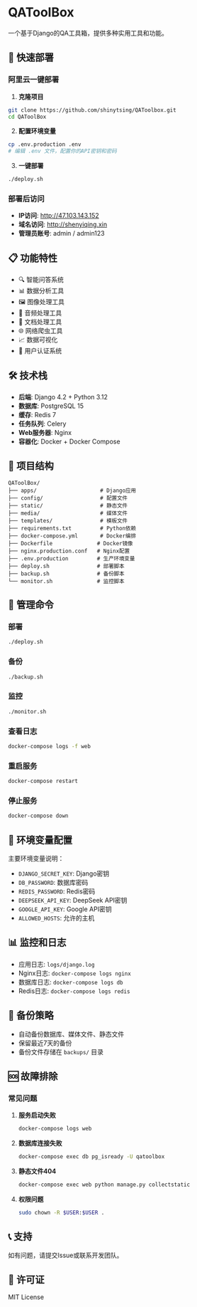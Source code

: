 # QAToolBox

一个基于Django的QA工具箱，提供多种实用工具和功能。

## 🚀 快速部署

### 阿里云一键部署

1. **克隆项目**
```bash
git clone https://github.com/shinytsing/QAToolbox.git
cd QAToolBox
```

2. **配置环境变量**
```bash
cp .env.production .env
# 编辑 .env 文件，配置你的API密钥和密码
```

3. **一键部署**
```bash
./deploy.sh
```

### 部署后访问

- **IP访问**: http://47.103.143.152
- **域名访问**: http://shenyiqing.xin
- **管理员账号**: admin / admin123

## 📋 功能特性

- 🔍 智能问答系统
- 📊 数据分析工具
- 🖼️ 图像处理工具
- 🎵 音频处理工具
- 📄 文档处理工具
- 🌐 网络爬虫工具
- 📈 数据可视化
- 🔐 用户认证系统

## 🛠️ 技术栈

- **后端**: Django 4.2 + Python 3.12
- **数据库**: PostgreSQL 15
- **缓存**: Redis 7
- **任务队列**: Celery
- **Web服务器**: Nginx
- **容器化**: Docker + Docker Compose

## 📁 项目结构

```
QAToolBox/
├── apps/                    # Django应用
├── config/                  # 配置文件
├── static/                  # 静态文件
├── media/                   # 媒体文件
├── templates/               # 模板文件
├── requirements.txt         # Python依赖
├── docker-compose.yml       # Docker编排
├── Dockerfile              # Docker镜像
├── nginx.production.conf   # Nginx配置
├── .env.production         # 生产环境变量
├── deploy.sh               # 部署脚本
├── backup.sh               # 备份脚本
└── monitor.sh              # 监控脚本
```

## 🔧 管理命令

### 部署
```bash
./deploy.sh
```

### 备份
```bash
./backup.sh
```

### 监控
```bash
./monitor.sh
```

### 查看日志
```bash
docker-compose logs -f web
```

### 重启服务
```bash
docker-compose restart
```

### 停止服务
```bash
docker-compose down
```

## 🔐 环境变量配置

主要环境变量说明：

- `DJANGO_SECRET_KEY`: Django密钥
- `DB_PASSWORD`: 数据库密码
- `REDIS_PASSWORD`: Redis密码
- `DEEPSEEK_API_KEY`: DeepSeek API密钥
- `GOOGLE_API_KEY`: Google API密钥
- `ALLOWED_HOSTS`: 允许的主机

## 📊 监控和日志

- 应用日志: `logs/django.log`
- Nginx日志: `docker-compose logs nginx`
- 数据库日志: `docker-compose logs db`
- Redis日志: `docker-compose logs redis`

## 🔄 备份策略

- 自动备份数据库、媒体文件、静态文件
- 保留最近7天的备份
- 备份文件存储在 `backups/` 目录

## 🆘 故障排除

### 常见问题

1. **服务启动失败**
   ```bash
   docker-compose logs web
   ```

2. **数据库连接失败**
   ```bash
   docker-compose exec db pg_isready -U qatoolbox
   ```

3. **静态文件404**
   ```bash
   docker-compose exec web python manage.py collectstatic
   ```

4. **权限问题**
   ```bash
   sudo chown -R $USER:$USER .
   ```

## 📞 支持

如有问题，请提交Issue或联系开发团队。

## 📄 许可证

MIT License

